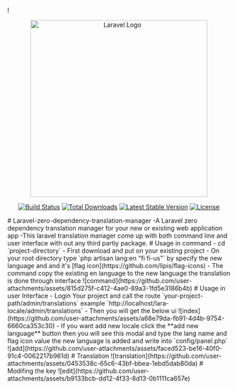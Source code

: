l<p align="center"><a href="https://laravel.com" target="_blank"><img src="https://raw.githubusercontent.com/laravel/art/master/logo-lockup/5%20SVG/2%20CMYK/1%20Full%20Color/laravel-logolockup-cmyk-red.svg" width="400" alt="Laravel Logo"></a></p>

<p align="center">
<a href="https://github.com/laravel/framework/actions"><img src="https://github.com/laravel/framework/workflows/tests/badge.svg" alt="Build Status"></a>
<a href="https://packagist.org/packages/laravel/framework"><img src="https://img.shields.io/packagist/dt/laravel/framework" alt="Total Downloads"></a>
<a href="https://packagist.org/packages/laravel/framework"><img src="https://img.shields.io/packagist/v/laravel/framework" alt="Latest Stable Version"></a>
<a href="https://packagist.org/packages/laravel/framework"><img src="https://img.shields.io/packagist/l/laravel/framework" alt="License"></a>
</p>
# Laravel-zero-dependency-translation-manager
-A Laravel zero dependency translation manager for your new or existing web application app
-This laravel translation manager come up with both command line and user interface with out any third partiy package.
# Usage in command
- cd `project-directory`
- First download and put on your existing project
- On your root directory type `php artisan lang:en "fi fi-us"` by specify the new language and and it's [flag icon](https://github.com/lipis/flag-icons)
- The command copy the existing en language to the new language the translation is done through interface
![command](https://github.com/user-attachments/assets/815d275f-c412-4ae0-89a3-1fd5e3186b4b)
# Usage in user Interface
- Login Your project and call the route `your-project-path/admin/translations` example `http://localhost/lara-locale/admin/translations`
- Then you will get the below ui
![index](https://github.com/user-attachments/assets/a68e79da-fb91-4d4b-9754-6660ca353c30)
- If you want add new locale click the **add new language** button then you will see this modal and type the lang name and flag icon value the new language is added and write into `config/panel.php`
![add](https://github.com/user-attachments/assets/faced523-be16-40f0-91c4-0062217b961d)
# Translation
![translation](https://github.com/user-attachments/assets/0453538c-65c6-43bf-bbea-1ebd5dab80da)
# Modifing the key
![edit](https://github.com/user-attachments/assets/b9133bcb-dd12-4f33-8d13-0b1111ca657e)









